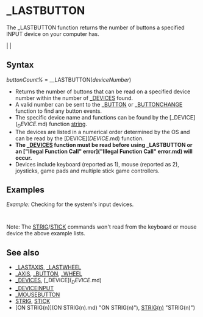 # _LASTBUTTON

The _LASTBUTTON function returns the number of buttons a specified INPUT device on your computer has.

  

|  |

## Syntax

*buttonCount%* = __LASTBUTTON(*deviceNumber*)
  

* Returns the number of buttons that can be read on a specified device number within the number of [_DEVICES](_DEVICES.md) found.
* A valid number can be sent to the [_BUTTON](_BUTTON.md) or [_BUTTONCHANGE](_BUTTONCHANGE.md) function to find any button events.
* The specific device name and functions can be found by the [_DEVICE$](_DEVICE$.md) function [string](string.md).
* The devices are listed in a numerical order determined by the OS and can be read by the [DEVICE$](DEVICE$.md) function.
* **The [_DEVICES](_DEVICES.md) function must be read before using _LASTBUTTON or an ["Illegal Function Call" error]("Illegal Function Call" error.md) will occur.**
* Devices include keyboard (reported as 1), mouse (reported as 2), joysticks, game pads and multiple stick game controllers.

  

## Examples

*Example:* Checking for the system's input devices.

``` devices = [_DEVICES](_DEVICES.md)  'MUST be read in order for other 2 device functions to work! PRINT "Number of input devices found ="; devices FOR i = 1 TO devices   PRINT [_DEVICE$](_DEVICE$.md)(i)   PRINT "Buttons:"; _LASTBUTTON(i) NEXT  
```

``` Number of input devices found = 2 [KEYBOARD][BUTTON] Buttons: 512 [MOUSE][BUTTON][AXIS][WHEEL] Buttons: 3  
```

Note: The [STRIG](STRIG.md)/[STICK](STICK.md) commands won't read from the keyboard or mouse device the above example lists.
  

## See also

* [_LASTAXIS](_LASTAXIS.md), [_LASTWHEEL](_LASTWHEEL.md)
* [_AXIS](_AXIS.md), [_BUTTON](_BUTTON.md), [_WHEEL](_WHEEL.md)
* [_DEVICES](_DEVICES.md), [_DEVICE$](_DEVICE$.md)
* [_DEVICEINPUT](_DEVICEINPUT.md)
* [_MOUSEBUTTON](_MOUSEBUTTON.md)
* [STRIG](STRIG.md), [STICK](STICK.md)
* [ON STRIG(n)](ON STRIG(n).md) "ON STRIG(n)"), [STRIG(n)](STRIG(n).md) "STRIG(n)")

  
